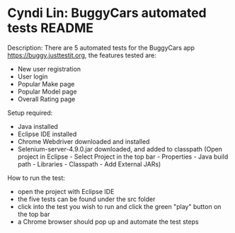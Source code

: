# Cyndi Lin: BuggyCars automated tests README

Description: There are 5 automated tests for the BuggyCars app https://buggy.justtestit.org, the features tested are:
- New user registration
- User login
- Popular Make page
- Popular Model page
- Overall Rating page

Setup required:
- Java installed
- Eclipse IDE installed
- Chrome Webdriver downloaded and installed
- Selenium-server-4.9.0.jar downloaded, and added to classpath
  (Open project in Eclipse - Select Project in the top bar - Properties - Java build path - Libraries - Classpath - Add External JARs)

How to run the test: 
- open the project with Eclipse IDE
- the five tests can be found under the src folder
- click into the test you wish to run and click the green "play" button on the top bar
- a Chrome browser should pop up and automate the test steps

